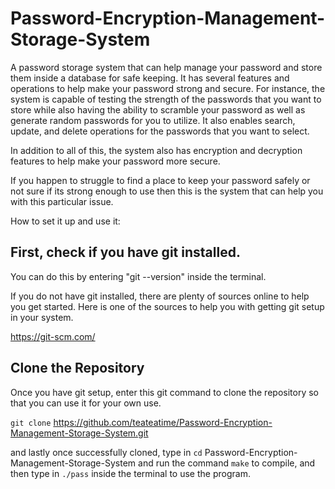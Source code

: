# Password-Encryption-Management-Storage-System

A password storage system that can help manage your password and store them inside a database for safe keeping.
It has several features and operations to help make your password strong and secure.
For instance, the system is capable of testing the strength of the passwords that you want to store 
while also having the ability to scramble your password as well as generate random passwords for
you to utilize.
It also enables search, update, and delete operations for the passwords that you want to select.

In addition to all of this, the system also has encryption and decryption features to help make your password more secure.

If you happen to struggle to find a place to keep your password safely or not sure if its strong enough to use then this is the system
that can help you with this particular issue.

How to set it up and use it:

First, check if you have git installed.
---------------------------------------------------------------

You can do this by entering "git --version" inside the terminal.

If you do not have git installed, there are plenty of sources online to help you get started.
Here is one of the sources to help you with getting git setup in your system.
                                                                            
https://git-scm.com/

Clone the Repository
---------------------------------------------------------------
Once you have git setup, enter this git command to clone the repository so that you can use it for your own use.

`git clone` https://github.com/teateatime/Password-Encryption-Management-Storage-System.git

and lastly once successfully cloned, type in `cd` Password-Encryption-Management-Storage-System and run the command `make` to compile, and then type in `./pass` inside the terminal to use the program.

